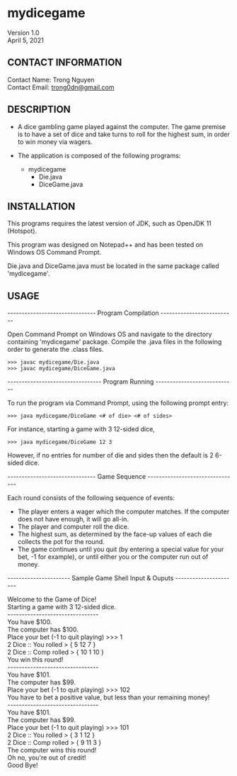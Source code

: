# mydicegame
Version 1.0 <br>
April 5, 2021 <br>

## CONTACT INFORMATION

Contact Name:		Trong Nguyen <br>
Contact Email: 		trong0dn@gmail.com <br>


## DESCRIPTION

- A dice gambling game played against the computer. The game premise is to 
have a set of dice and take turns to roll for the highest sum, in order to win 
money via wagers. 

- The application is composed of the following programs:
  - mydicegame
    - Die.java
    - DiceGame.java

## INSTALLATION

This programs requires the latest version of JDK, such as OpenJDK 11 (Hotspot).

This program was designed on Notepad++ and has been tested on Windows OS
Command Prompt.

Die.java and DiceGame.java must be located in the same package called
'mydicegame'.


## USAGE

------------------------------- Program Compilation --------------------------

Open Command Prompt on Windows OS and navigate to the directory containing 
'mydicegame' package. Compile the .java files in the following order to generate
the .class files.

	>>> javac mydicegame/Die.java
	>>> javac mydicegame/DiceGame.java

--------------------------------- Program Running ----------------------------

To run the program via Command Prompt, using the following prompt entry:

	>>> java mydicegame/DiceGame <# of die> <# of sides>

For instance, starting a game with 3 12-sided dice,

	>>> java mydicegame/DiceGame 12 3

However, if no entries for number of die and sides then the default is
2 6-sided dice.

------------------------------- Game Sequence --------------------------------

Each round consists of the following sequence of events:
- The player enters a wager which the computer matches. If the computer does 
not have enough, it will go all-in.
- The player and computer roll the dice.
- The highest sum, as determined by the face-up values of each die collects 
the pot for the round.
- The game continues until you quit (by entering a special value for your bet, 
-1 for example), or until either you or the computer run out of money.

---------------------- Sample Game Shell Input & Ouputs ----------------------
<div>
Welcome to the Game of Dice! <br>
Starting a game with 3 12-sided dice. <br>
-------------------------------- <br>
You have $100. <br>
The computer has $100. <br>
Place your bet (-1 to quit playing) >>> 1 <br>
2 Dice :: You rolled > { 5 12 7 } <br>
2 Dice :: Comp rolled > { 10 1 10  } <br>
You win this round! <br>
-------------------------------- <br>
You have $101. <br>
The computer has $99. <br>
Place your bet (-1 to quit playing) >>> 102 <br>
You have to bet a positive value, but less than your remaining money! <br>
-------------------------------- <br>
You have $101. <br>
The computer has $99. <br>
Place your bet (-1 to quit playing) >>> 101 <br>
2 Dice :: You rolled > { 3 1 12 } <br>
2 Dice :: Comp rolled > { 9 11 3 } <br>
The computer wins this round! <br>
Oh no, you're out of credit! <br>
Good Bye! <br>
</div>

<END OF FILE>




